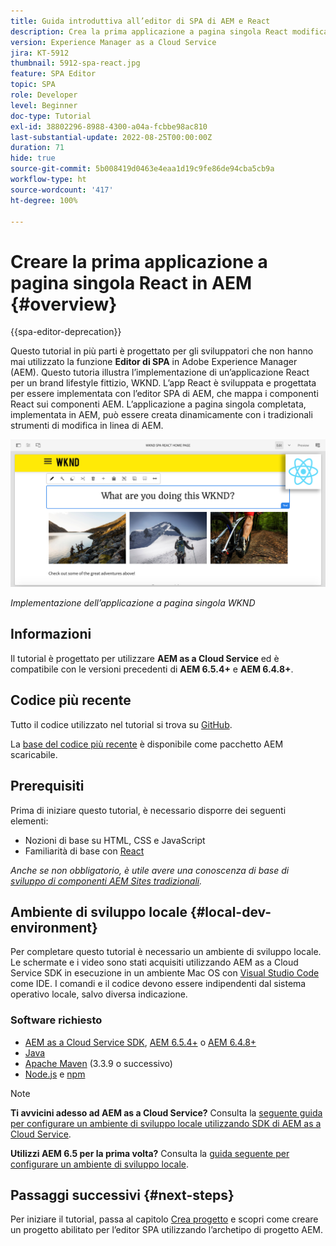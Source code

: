 ```yaml
---
title: Guida introduttiva all’editor di SPA di AEM e React
description: Crea la prima applicazione a pagina singola React modificabile in Adobe Experience Manager (AEM) con l’applicazione a pagina singola WKND. Scopri come creare un’applicazione a pagina singola utilizzando la piattaforma JS di React con l’editor per applicazioni a pagina singola di AEM. Questo tutorial in più parti illustra l’implementazione di un’applicazione React per un brand lifestyle fittizio, WKND. Il tutorial descrive tutte le fasi di creazione dell’applicazione a pagina singola e l’integrazione con AEM.
version: Experience Manager as a Cloud Service
jira: KT-5912
thumbnail: 5912-spa-react.jpg
feature: SPA Editor
topic: SPA
role: Developer
level: Beginner
doc-type: Tutorial
exl-id: 38802296-8988-4300-a04a-fcbbe98ac810
last-substantial-update: 2022-08-25T00:00:00Z
duration: 71
hide: true
source-git-commit: 5b008419d0463e4eaa1d19c9fe86de94cba5cb9a
workflow-type: ht
source-wordcount: '417'
ht-degree: 100%

---
```


# Creare la prima applicazione a pagina singola React in AEM {#overview}

{{spa-editor-deprecation}}

Questo tutorial in più parti è progettato per gli sviluppatori che non hanno mai utilizzato la funzione **Editor di SPA** in Adobe Experience Manager (AEM). Questo tutoria illustra l’implementazione di un’applicazione React per un brand lifestyle fittizio, WKND. L’app React è sviluppata e progettata per essere implementata con l’editor SPA di AEM, che mappa i componenti React sui componenti AEM. L’applicazione a pagina singola completata, implementata in AEM, può essere creata dinamicamente con i tradizionali strumenti di modifica in linea di AEM.

![Applicazione a pagina singola finale implementata](assets/wknd-spa-implementation.png)

*Implementazione dell’applicazione a pagina singola WKND*

## Informazioni

Il tutorial è progettato per utilizzare **AEM as a Cloud Service** ed è compatibile con le versioni precedenti di **AEM 6.5.4+** e **AEM 6.4.8+**.

## Codice più recente

Tutto il codice utilizzato nel tutorial si trova su [GitHub](https://github.com/adobe/aem-guides-wknd-spa).

La [base del codice più recente](https://github.com/adobe/aem-guides-wknd-spa/releases) è disponibile come pacchetto AEM scaricabile.

## Prerequisiti

Prima di iniziare questo tutorial, è necessario disporre dei seguenti elementi:

* Nozioni di base su HTML, CSS e JavaScript
* Familiarità di base con [React](https://reactjs.org/tutorial/tutorial.html)

*Anche se non obbligatorio, è utile avere una conoscenza di base di [sviluppo di componenti AEM Sites tradizionali](https://experienceleague.adobe.com/it/docs/experience-manager-learn/getting-started-wknd-tutorial-develop/overview).*

## Ambiente di sviluppo locale {#local-dev-environment}

Per completare questo tutorial è necessario un ambiente di sviluppo locale. Le schermate e i video sono stati acquisiti utilizzando AEM as a Cloud Service SDK in esecuzione in un ambiente Mac OS con [Visual Studio Code](https://code.visualstudio.com/) come IDE. I comandi e il codice devono essere indipendenti dal sistema operativo locale, salvo diversa indicazione.

### Software richiesto

* [AEM as a Cloud Service SDK](https://experienceleague.adobe.com/docs/experience-manager-learn/cloud-service/local-development-environment-set-up/aem-runtime.html?lang=it), [AEM 6.5.4+](https://experienceleague.adobe.com/docs/experience-manager-release-information/aem-release-updates/aem-releases-updates.html?lang=it#aem-65) o [AEM 6.4.8+](https://experienceleague.adobe.com/docs/experience-manager-release-information/aem-release-updates/aem-releases-updates.html?lang=it#aem-64)
* [Java](https://downloads.experiencecloud.adobe.com/content/software-distribution/en/general.html)
* [Apache Maven](https://maven.apache.org/) (3.3.9 o successivo)
* [Node.js](https://nodejs.org/it/) e [npm](https://www.npmjs.com/)

>[!NOTE]
>
> **Ti avvicini adesso ad AEM as a Cloud Service?** Consulta la [seguente guida per configurare un ambiente di sviluppo locale utilizzando SDK di AEM as a Cloud Service](https://experienceleague.adobe.com/it/docs/experience-manager-learn/cloud-service/local-development-environment-set-up/overview).
>
> **Utilizzi AEM 6.5 per la prima volta?** Consulta la [guida seguente per configurare un ambiente di sviluppo locale](https://experienceleague.adobe.com/docs/experience-manager-learn/foundation/development/set-up-a-local-aem-development-environment.html?lang=it).

## Passaggi successivi {#next-steps}

Per iniziare il tutorial, passa al capitolo [Crea progetto](create-project.md) e scopri come creare un progetto abilitato per l’editor SPA utilizzando l’archetipo di progetto AEM.
